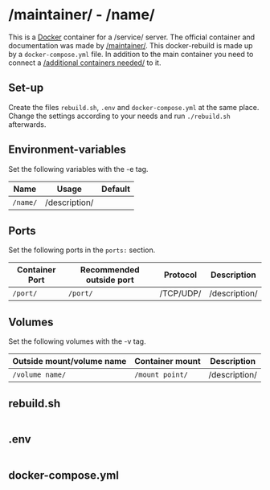 # /maintainer/ - /name/

This is a [Docker](/wiki/docker.md) container for a /service/ server.
The official container and documentation was made by
[/maintainer/]().
This docker-rebuild is made up by a `docker-compose.yml` file.
In addition to the main container you need to connect a
[/additional containers needed/]() to it.

## Set-up

Create the files `rebuild.sh`, `.env` and `docker-compose.yml` at the same
place.
Change the settings according to your needs and run `./rebuild.sh` afterwards.

## Environment-variables

Set the following variables with the -e tag.

| Name       | Usage         | Default |
| ---------- | ------------- | ------- |
| `/name/`   | /description/ |         |

## Ports

Set the following ports in the `ports:` section.

| Container Port | Recommended outside port | Protocol  | Description   |
| -------------- | ------------------------ | --------- | ------------- |
| `/port/`       | `/port/`                 | /TCP/UDP/ | /description/ |

## Volumes

Set the following volumes with the -v tag.

| Outside mount/volume name | Container mount | Description   |
| ------------------------- | --------------- | ------------- |
| `/volume name/`           | `/mount point/` | /description/ |

## rebuild.sh

```sh
```

## .env

```sh
```

## docker-compose.yml

```yml
```
